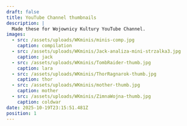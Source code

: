 ```yaml
---
draft: false
title: YouTube Channel thumbnails
description: |
  Made these for Wojownicy Kultury YouTube Channel.
images:
  - src: /assets/uploads/WKminis/minis-comp.jpg
    caption: compilation
  - src: /assets/uploads/WKminis/Jack-analiza-mini-strzalka3.jpg
    caption: jack
  - src: /assets/uploads/WKminis/TombRaider-thumb.jpg
    caption: lara
  - src: /assets/uploads/WKminis/ThorRagnarok-thumb.jpg
    caption: thor
  - src: /assets/uploads/WKminis/mother-thumb.jpg
    caption: mother
  - src: /assets/uploads/WKminis/ZimnaWojna-thumb.jpg
    caption: coldwar
date: 2025-10-19T23:15:51.481Z
position: 1
---
```


